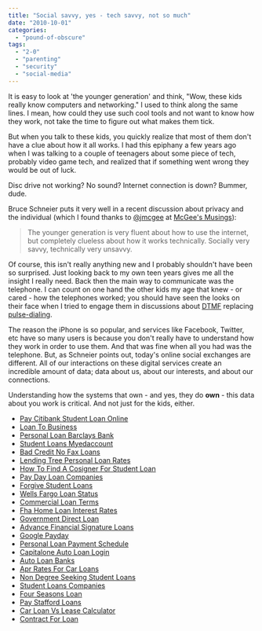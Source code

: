 ```yaml
---
title: "Social savvy, yes - tech savvy, not so much"
date: "2010-10-01"
categories: 
  - "pound-of-obscure"
tags: 
  - "2-0"
  - "parenting"
  - "security"
  - "social-media"
---
```


It is easy to look at 'the younger generation' and think, "Wow, these kids really know computers and networking." I used to think along the same lines. I mean, how could they use such cool tools and not want to know how they work, not take the time to figure out what makes them tick.

But when you talk to these kids, you quickly realize that most of them don't have a clue about how it all works. I had this epiphany a few years ago when I was talking to a couple of teenagers about some piece of tech, probably video game tech, and realized that if something went wrong they would be out of luck.

Disc drive not working? No sound? Internet connection is down? Bummer, dude.

Bruce Schneier puts it very well in a recent discussion about privacy and the individual (which I found thanks to [@jmcgee](http://twitter.com/jmcgee) at [McGee's Musings](http://www.mcgeesmusings.net/2010/09/13/bruce-schneiers-insights-on-tomorrows-privacy-environment/)):

> The younger generation is very fluent about how to use the internet, but completely clueless about how it works technically. Socially very savvy, technically very unsavvy.

Of course, this isn't really anything new and I probably shouldn't have been so surprised. Just looking back to my own teen years gives me all the insight I really need. Back then the main way to communicate was the telephone. I can count on one hand the other kids my age that knew - or cared - how the telephones worked; you should have seen the looks on their face when I tried to engage them in discussions about [DTMF](http://en.wikipedia.org/wiki/Dual-tone_multi-frequency) replacing [pulse-dialing](http://en.wikipedia.org/wiki/Pulse_dialing).

The reason the iPhone is so popular, and services like Facebook, Twitter, etc have so many users is because you don't really have to understand how they work in order to use them. And that was fine when all you had was the telephone. But, as Schneier points out, today's online social exchanges are different. All of our interactions on these digital services create an incredible amount of data; data about us, about our interests, and about our connections.

Understanding how the systems that own - and yes, they do **own** - this data about you work is critical. And not just for the kids, either.

- [Pay Citibank Student Loan Online](http://gbbkolejka.pl/?Pay-Citibank-Student-Loan-Online)
- [Loan To Business](http://usasportgroup.com/?Loan-To-Business)
- [Personal Loan Barclays Bank](http://www.amarysia.gr/?Personal-Loan-Barclays-Bank)
- [Student Loans Myedaccount](http://gbbkolejka.pl/?Student-Loans-Myedaccount)
- [Bad Credit No Fax Loans](http://www.franklinny.org/?Bad-Credit-No-Fax-Loans)
- [Lending Tree Personal Loan Rates](http://usasportgroup.com/?Lending-Tree-Personal-Loan-Rates)
- [How To Find A Cosigner For Student Loan](http://www.mariebo.org/?How-To-Find-A-Cosigner-For-Student-Loan)
- [Pay Day Loan Companies](http://www.mariebo.org/?Pay-Day-Loan-Companies)
- [Forgive Student Loans](http://gbbkolejka.pl/?Forgive-Student-Loans)
- [Wells Fargo Loan Status](http://www.amarysia.gr/?Wells-Fargo-Loan-Status)
- [Commercial Loan Terms](http://www.mariebo.org/?Commercial-Loan-Terms)
- [Fha Home Loan Interest Rates](http://www.franklinny.org/?Fha-Home-Loan-Interest-Rates)
- [Government Direct Loan](http://gbbkolejka.pl/?Government-Direct-Loan)
- [Advance Financial Signature Loans](http://www.consejocafe.org/?Advance-Financial-Signature-Loans)
- [Google Payday](http://usasportgroup.com/?Google-Payday)
- [Personal Loan Payment Schedule](http://usasportgroup.com/?Personal-Loan-Payment-Schedule)
- [Capitalone Auto Loan Login](http://www.amarysia.gr/?Capitalone-Auto-Loan-Login)
- [Auto Loan Banks](http://usasportgroup.com/?Auto-Loan-Banks)
- [Apr Rates For Car Loans](http://gbbkolejka.pl/?Apr-Rates-For-Car-Loans)
- [Non Degree Seeking Student Loans](http://www.consejocafe.org/?Non-Degree-Seeking-Student-Loans)
- [Student Loans Companies](http://www.amarysia.gr/?Student-Loans-Companies)
- [Four Seasons Loan](http://www.franklinny.org/?Four-Seasons-Loan)
- [Pay Stafford Loans](http://www.franklinny.org/?Pay-Stafford-Loans)
- [Car Loan Vs Lease Calculator](http://gbbkolejka.pl/?Car-Loan-Vs-Lease-Calculator)
- [Contract For Loan](http://www.consejocafe.org/?Contract-For-Loan)
